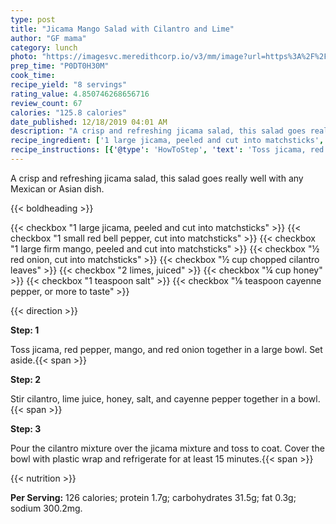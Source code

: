 ```yaml
---
type: post
title: "Jicama Mango Salad with Cilantro and Lime"
author: "GF mama"
category: lunch
photo: "https://imagesvc.meredithcorp.io/v3/mm/image?url=https%3A%2F%2Fimages.media-allrecipes.com%2Fuserphotos%2F5268357.jpg"
prep_time: "P0DT0H30M"
cook_time: 
recipe_yield: "8 servings"
rating_value: 4.850746268656716
review_count: 67
calories: "125.8 calories"
date_published: 12/18/2019 04:01 AM
description: "A crisp and refreshing jicama salad, this salad goes really well with any Mexican or Asian dish."
recipe_ingredient: ['1 large jicama, peeled and cut into matchsticks', '1 small red bell pepper, cut into matchsticks', '1 large firm mango, peeled and cut into matchsticks', '½ red onion, cut into matchsticks', '½ cup chopped cilantro leaves', '2 limes, juiced', '¼ cup honey', '1 teaspoon salt', '⅛ teaspoon cayenne pepper, or more to taste']
recipe_instructions: [{'@type': 'HowToStep', 'text': 'Toss jicama, red pepper, mango, and red onion together in a large bowl. Set aside.\n'}, {'@type': 'HowToStep', 'text': 'Stir cilantro, lime juice, honey, salt, and cayenne pepper together in a bowl.\n'}, {'@type': 'HowToStep', 'text': 'Pour the cilantro mixture over the jicama mixture and toss to coat. Cover the bowl with plastic wrap and refrigerate for at least 15 minutes.\n'}]
---
```


A crisp and refreshing jicama salad, this salad goes really well with any Mexican or Asian dish. 

{{< boldheading >}}

{{< checkbox "1 large jicama, peeled and cut into matchsticks" >}}
{{< checkbox "1 small red bell pepper, cut into matchsticks" >}}
{{< checkbox "1 large firm mango, peeled and cut into matchsticks" >}}
{{< checkbox "½  red onion, cut into matchsticks" >}}
{{< checkbox "½ cup chopped cilantro leaves" >}}
{{< checkbox "2  limes, juiced" >}}
{{< checkbox "¼ cup honey" >}}
{{< checkbox "1 teaspoon salt" >}}
{{< checkbox "⅛ teaspoon cayenne pepper, or more to taste" >}}


{{< direction >}}

**Step: 1**

Toss jicama, red pepper, mango, and red onion together in a large bowl. Set aside.{{< span >}}

**Step: 2**

Stir cilantro, lime juice, honey, salt, and cayenne pepper together in a bowl.{{< span >}}

**Step: 3**

Pour the cilantro mixture over the jicama mixture and toss to coat. Cover the bowl with plastic wrap and refrigerate for at least 15 minutes.{{< span >}}

{{< nutrition >}}

**Per Serving:** 126 calories; protein 1.7g; carbohydrates 31.5g; fat 0.3g; sodium 300.2mg.